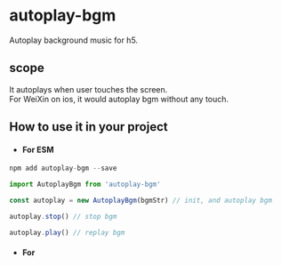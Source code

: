 # autoplay-bgm
Autoplay background music for h5.

 ## scope
It autoplays when user touches the screen.
<br>For WeiXin on ios, it would autoplay bgm without any touch.

 ## How to use it in your project

 * #### For ESM
 ```javascript
 npm add autoplay-bgm --save
 
 ```
```javascript
import AutoplayBgm from 'autoplay-bgm'

const autoplay = new AutoplayBgm(bgmStr) // init, and autoplay bgm

autoplay.stop() // stop bgm

autoplay.play() // replay bgm

```

   * #### For <script>
  ```javascript
  <script type="module" async>
        import AutoPlay from '/bundle.esm.js'
        var audio = new AutoPlay('/testAudio.mp3')
        window.audio = new AutoPlay('/testAudio.mp3')
        window.stop = function  () {
            console.log('～111～')
            window.audio.stop()
        }
        window.replay = () => {
            console.log('～222～')
            audio.replay()
        }
        const str1 = '<button id="stop" type="button" onclick=\"stop()\">停止</button>'
        const str2 = '<button type="button" onclick="replay()">重新播放</button>'
        var btnsWrap = document.createElement('div')
        btnsWrap.innerHTML = str1 + str2
        document.body.appendChild(btnsWrap)                
    </script>
  ```
